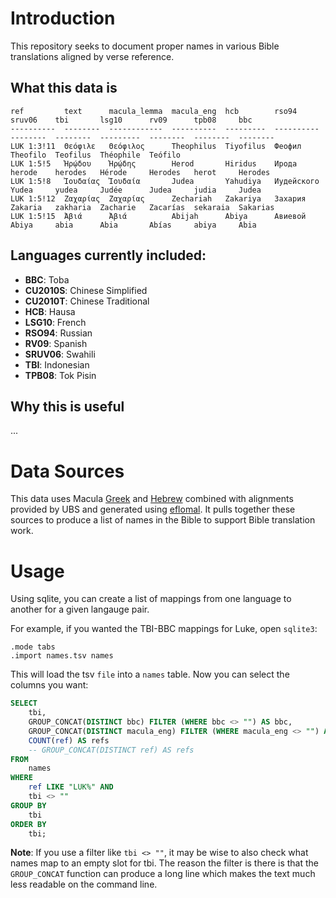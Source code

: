 # Introduction

This repository seeks to document proper names in various Bible translations aligned by verse reference.

## What this data is

```
ref         text      macula_lemma  macula_eng  hcb        rso94       sruv06    tbi       lsg10      rv09      tpb08     bbc
----------  --------  ------------  ----------  ---------  ----------  --------  --------  ---------  --------  --------  --------
LUK 1:3!11  Θεόφιλε   Θεόφιλος      Theophilus  Tiyofilus  Феофил      Theofilo  Teofilus  Théophile  Teófilo
LUK 1:5!5   Ἡρῴδου    Ἡρῴδης        Herod       Hiridus    Ирода       herode    herodes   Hérode     Herodes   herot     Herodes
LUK 1:5!8   Ἰουδαίας  Ἰουδαία       Judea       Yahudiya   Иудейского  Yudea     yudea     Judée      Judea     judia     Judea
LUK 1:5!12  Ζαχαρίας  Ζαχαρίας      Zechariah   Zakariya   Захария     Zakaria   zakharia  Zacharie   Zacarías  sekaraia  Sakarias
LUK 1:5!15  Ἀβιά      Ἀβιά          Abijah      Abiya      Авиевой     Abiya     abia      Abia       Abías     abiya     Abia
```

## Languages currently included:

 - **BBC**: Toba
 - **CU2010S**: Chinese Simplified
 - **CU2010T**: Chinese Traditional
 - **HCB**: Hausa
 - **LSG10**: French
 - **RSO94**:  Russian
 - **RV09**: Spanish
 - **SRUV06**: Swahili
 - **TBI**: Indonesian
 - **TPB08**: Tok Pisin

## Why this is useful

...

# Data Sources

This data uses Macula [Greek](https://github.com/Clear-Bible/macula-greek/) and [Hebrew](https://github.com/Clear-Bible/macula-hebrew/) combined with alignments provided by UBS and generated using [eflomal](https://github.com/robertostling/eflomal). It pulls together these sources to produce a list of names in the Bible to support Bible translation work.

# Usage

Using sqlite, you can create a list of mappings from one language to another for a given langauge pair.

For example, if you wanted the TBI-BBC mappings for Luke, open `sqlite3`:

```sqlite3
.mode tabs
.import names.tsv names
```

This will load the tsv `file` into a `names` table. Now you can select the columns you want:

```sql
SELECT
    tbi,
    GROUP_CONCAT(DISTINCT bbc) FILTER (WHERE bbc <> "") AS bbc,
    GROUP_CONCAT(DISTINCT macula_eng) FILTER (WHERE macula_eng <> "") AS macula_eng,
    COUNT(ref) AS refs
    -- GROUP_CONCAT(DISTINCT ref) AS refs
FROM
    names
WHERE
    ref LIKE "LUK%" AND
    tbi <> ""
GROUP BY
    tbi
ORDER BY
    tbi;
```

**Note**: If you use a filter like `tbi <> ""`, it may be wise to also check what names map to an empty slot for tbi. The reason the filter is there is that the `GROUP_CONCAT` function can produce a long line which makes the text much less readable on the command line.